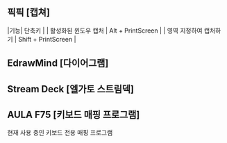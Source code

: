 ---
---

## 픽픽 [캡쳐]

|기능| 단축키 |
| 활성화된 윈도우 캡처 | <btn>Alt</btn> + <btn>PrintScreen</btn> |
| 영역 지정하여 캡처하기 | <btn>Shift</btn> + <btn>PrintScreen</btn> |

## EdrawMind [다이어그램]

## Stream Deck [엘가토 스트림덱]

## AULA F75 [키보드 매핑 프로그램]
현재 사용 중인 키보드 전용 매핑 프로그램